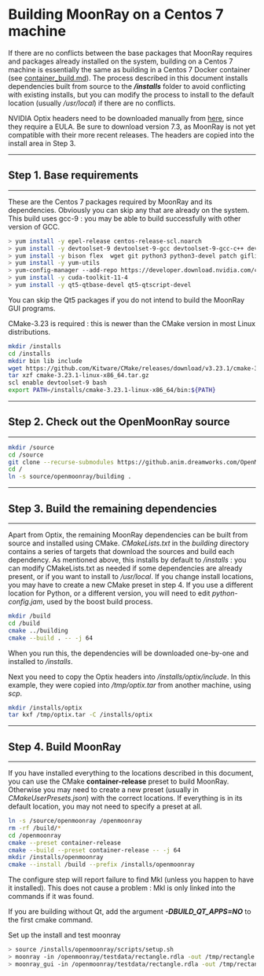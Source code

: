 # Building MoonRay on a Centos 7 machine

If there are no conflicts between the base packages that MoonRay requires and packages already installed on the system,
building on a Centos 7 machine is essentially the same as building in a Centos 7 Docker container
(see [container_build.md](container_build.md)).
The process described in this document installs dependencies built from source to the ***/installs*** folder to avoid conflicting with existing installs,
but you can modify the process to install to the default location (usually */usr/local*) if there are no conflicts.

NVIDIA Optix headers need to be downloaded manually from [here](https://developer.nvidia.com/designworks/optix/downloads/legacy), since they require a EULA.
Be sure to download version 7.3, as MoonRay is not yet compatible with their more recent releases.
The headers are copied into the install area in Step 3.

---
## Step 1. Base requirements
---

These are the Centos 7 packages required by MoonRay and its dependencies. Obviously you can skip any that are already on the system.
This build uses gcc-9 : you may be able to build successfully with other version of GCC.

```bash
> yum install -y epel-release centos-release-scl.noarch
> yum install -y devtoolset-9 devtoolset-9-gcc devtoolset-9-gcc-c++ devtoolset-9-libatomic-devel
> yum install -y bison flex  wget git python3 python3-devel patch giflib-devel libmng libtiff-devel libjpeg-devel libatomic libcgroup-devel libuuid-devel openssl-devel curl-devel
> yum install -y yum-utils
> yum-config-manager --add-repo https://developer.download.nvidia.com/compute/cuda/repos/rhel7/x86_64/cuda-rhel7.repo
> yum install -y cuda-toolkit-11-4
> yum install -y qt5-qtbase-devel qt5-qtscript-devel
```

You can skip the Qt5 packages if you do not intend to build the MoonRay GUI programs.

CMake-3.23 is required : this is newer than the CMake version in most Linux distributions.

```bash
mkdir /installs
cd /installs
mkdir bin lib include
wget https://github.com/Kitware/CMake/releases/download/v3.23.1/cmake-3.23.1-linux-x86_64.tar.gz
tar xzf cmake-3.23.1-linux-x86_64.tar.gz
scl enable devtoolset-9 bash
export PATH=/installs/cmake-3.23.1-linux-x86_64/bin:${PATH}
```

---
## Step 2. Check out the OpenMoonRay source
---

```bash
mkdir /source
cd /source
git clone --recurse-submodules https://github.anim.dreamworks.com/OpenMoonRay/openmoonray.git
cd /
ln -s source/openmoonray/building .
```

---
## Step 3. Build the remaining dependencies
---

Apart from Optix, the remaining MoonRay dependencies can be built from source and installed using CMake.
*CMakeLists.txt* in the *building* directory contains a series of targets that download the sources and
build each dependency. As mentioned above, this installs by default to */installs* : you can modify
CMakeLists.txt as needed if some dependencies are already present, or if you want to install to */usr/local*.
If you change install locations, you may have to create a new CMake preset in step 4.
If you use a different location for Python, or a different version, you will need to edit *python-config.jam*, used by the boost build process.


```bash
mkdir /build
cd /build
cmake ../building
cmake --build . -- -j 64
```

When you run this, the dependencies will be downloaded one-by-one and installed to */installs*.

Next you need to copy the Optix headers into */installs/optix/include*. In this example, they were copied into */tmp/optix.tar* from another machine, using *scp*.

```bash
mkdir /installs/optix
tar kxf /tmp/optix.tar -C /installs/optix
```

---
## Step 4. Build MoonRay
---

If you have installed everything to the locations described in this document, you can use the CMake **container-release** preset to build MoonRay.
Otherwise you may need to create a new preset (usually in *CMakeUserPresets.json*) with the correct locations.
If everything is in its default location, you may not need to specify a preset at all.

```bash
ln -s /source/openmoonray /openmoonray
rm -rf /build/*
cd /openmoonray
cmake --preset container-release
cmake --build --preset container-release -- -j 64
mkdir /installs/openmoonray
cmake --install /build --prefix /installs/openmoonray
```

The configure step will report failure to find Mkl (unless you happen to have it installed). This does not cause a problem : Mkl is only linked into the commands if it was found.

If you are building without Qt, add the argument ***-DBUILD_QT_APPS=NO*** to the first cmake command. 

Set up the install and test moonray

```bash
> source /installs/openmoonray/scripts/setup.sh
> moonray -in /openmoonray/testdata/rectangle.rdla -out /tmp/rectangle.exr
> moonray_gui -in /openmoonray/testdata/rectangle.rdla -out /tmp/rectangle.exr
```
